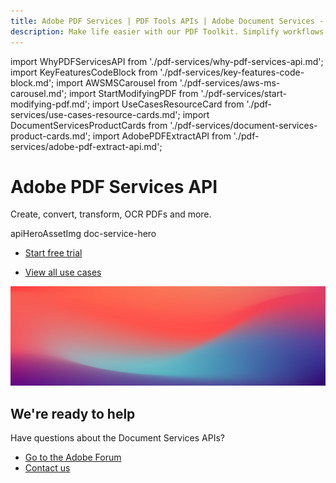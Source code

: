 ```yaml
---
title: Adobe PDF Services | PDF Tools APIs | Adobe Document Services - Adobe Developers
description: Make life easier with our PDF Toolkit. Simplify workflows and improve UX. Our PDF Services API helps you create, convert, OCR PDFs and more. Learn more today.
---
```


import WhyPDFServicesAPI from './pdf-services/why-pdf-services-api.md';
import KeyFeaturesCodeBlock from './pdf-services/key-features-code-block.md';
import AWSMSCarousel from './pdf-services/aws-ms-carousel.md';
import StartModifyingPDF from './pdf-services/start-modifying-pdf.md';
import UseCasesResourceCard from './pdf-services/use-cases-resource-cards.md';
import DocumentServicesProductCards from './pdf-services/document-services-product-cards.md';
import AdobePDFExtractAPI from './pdf-services/adobe-pdf-extract-api.md';


<Hero slots="heading, text, assetsImg, buttons" customLayout variant="fullwidth" className="herobgImage "/>

# Adobe PDF Services API

Create, convert, transform, OCR PDFs and more.

apiHeroAssetImg doc-service-hero

- [Start free trial](https://dc.stage.acrobat.com/dc-integration-creation-app-cdn/index.html?api=pdf-services-api)

<!-- Why PDF Services API -->
<WrapperComponent slots="content" repeat="1" theme="lightest" className="why-pdf-services"/>

<WhyPDFServicesAPI />


<!-- Carousel Block -->
<AWSMSCarousel />



<!-- Key Features Code Block -->
<KeyFeaturesCodeBlock />



<!--Adobe PDF Extract API -->

<WrapperComponent slots="content" repeat="1" theme="lightest"/>

<AdobePDFExtractAPI />



<!--Stepper Block -->

<WrapperComponent slots="content" repeat="1" theme="light"/>

<StartModifyingPDF />




<!--Resource Card Block -->

<WrapperComponent slots="content" repeat="1" theme="lightest"/>

<UseCasesResourceCard />

<TextBlock slots="buttons" isCentered theme="lightest"  className='padding-5'/>

- [View all use cases](/src/pages/use-cases/agreements-and-contracts/sales-proposals-and-contracts/)

<WrapperComponent slots="content" repeat="1" theme="light"/>

<DocumentServicesProductCards />

<SummaryBlock slots="image, heading, text, buttons" theme="lightest" background="white" />

![We're ready](../images/bg-hero.jpeg)

## We're ready to help

Have questions about the Document Services APIs?

- [Go to the Adobe Forum](https://community.adobe.com/t5/document-services-apis/bd-p/Document-Cloud-SDK?page=1&sort=latest_replies&filter=all)
- [Contact us](../pricing/contact-us.md)